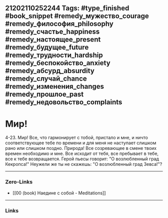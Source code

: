 21202110252244
Tags: #type_finished #book_snippet #remedy_мужество_courage #remedy_философия_philosophy #remedy_счастье_happiness #remedy_настоящее_present #remedy_будущее_future #remedy_трудности_hardship #remedy_беспокойство_anxiety #remedy_абсурд_absurdity #remedy_случай_chance #remedy_изменения_changes #remedy_прошлое_past #remedy_недовольство_complaints
---
# Мир!

 4-23. Мир! Все, что гармонирует с тобой, пристало и мне, и ничто соответствующее тебе по времени и для меня не наступает слишком рано или слишком поздно. Природа! Все созревающее в смене твоих времен  необходимо и мне. Все исходит от тебя, все пребывает в тебе, все к тебе возвращается. Герой пьесы говорит: "О возлюбленный град Кекропса!"  Неужели же ты не скажешь: "О возлюбленный град Зевса!"? 

---
### Zero-Links
- [[00 (book) Наедине с собой - Meditations]]
---
### Links
